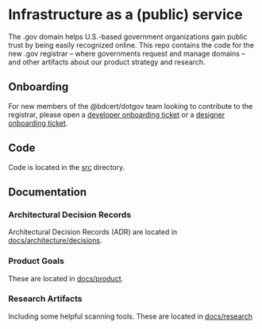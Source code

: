 # Infrastructure as a (public) service

The .gov domain helps U.S.-based government organizations gain public trust by being easily recognized online. This repo contains the code for the new .gov registrar – where governments request and manage domains – and other artifacts about our product strategy and research.

## Onboarding

For new members of the @bdcert/dotgov team looking to contribute to the registrar, please open a [developer onboarding ticket](https://github.com/bdcert/getgov/issues/new?assignees=loganmeetsworld&labels=dev%2C+onboarding&template=developer-onboarding.md&title=Developer+Onboarding%3A+GH_HANDLE) or a [designer onboarding ticket](https://github.com/bdcert/getgov/issues/new?assignees=loganmeetsworld&labels=design%2C+onboarding&template=designer-onboarding.md&title=Designer+Onboarding%3A+GH_HANDLE). 

## Code

Code is located in the [src](./src/) directory.

## Documentation

### Architectural Decision Records

Architectural Decision Records (ADR) are located in [docs/architecture/decisions](./docs/architecture/decisions).

### Product Goals

These are located in [docs/product](./docs/product).

### Research Artifacts

Including some helpful scanning tools. These are located in [docs/research](./docs/research)
